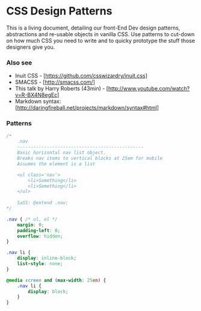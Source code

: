 CSS Design Patterns
===================

This is a living document, detailing our front-End Dev design patterns, abstractions and re-usable objects in vanilla CSS. 
Use patterns to cut-down on how much CSS you need to write and to quicky prototype the stuff those designers give you. 

### Also see ###
* Inuit CSS - [https://github.com/csswizardry/inuit.css]
* SMACSS - [http://smacss.com/]
* This talk by Harry Roberts (43min) - [http://www.youtube.com/watch?v=R-BX4N8egEc]
* Markdown syntax: [http://daringfireball.net/projects/markdown/syntax#html]

### Patterns ###

```CSS
/*  
    .nav
    -----------------------------------------------
    Basic horizontal nav list object.
    Breaks nav items to vertical blocks at 25em for mobile
    Assumes the element is a list

    <ul class='nav'>
        <li>Something</li>
        <li>Something</li>
    </ul>
 
    SaSS: @extend .nav;
*/

.nav { /* ul, ol */
    margin: 0;
    padding-left: 0;
    overflow: hidden;
}

.nav li {
    display: inline-block;
    list-style: none;
}

@media screen and (max-width: 25em) {
    .nav li {
        display: block;
    }
}
```
